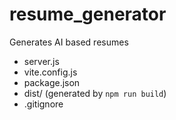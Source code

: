 # resume_generator
Generates AI based resumes


- server.js
- vite.config.js
- package.json
- dist/ (generated by `npm run build`)
- .gitignore
